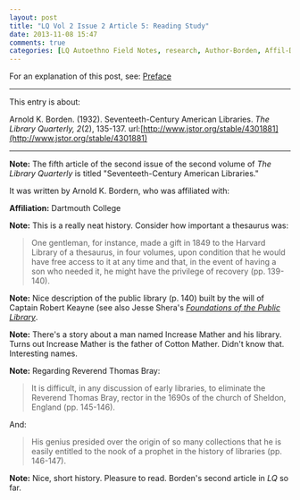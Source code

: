 ```yaml
---
layout: post
title: "LQ Vol 2 Issue 2 Article 5: Reading Study"
date: 2013-11-08 15:47
comments: true
categories: [LQ Autoethno Field Notes, research, Author-Borden, Affil-Dartmouth College]
---
```


For an explanation of this post, see:
[Preface](/blog/2013/08/14/lq-autoethnography-research-journal-preface/)

---

This entry is about:

Arnold K. Borden. (1932). Seventeeth-Century American Libraries. *The
Library Quarterly, 2*(2), 135-137.
url:[http://www.jstor.org/stable/4301881](http://www.jstor.org/stable/4301881)

---

**Note:** The fifth article of the second issue of the second
volume of *The Library Quarterly* is titled "Seventeeth-Century
American Libraries."

It was written by Arnold K. Bordern, who was affiliated with:

**Affiliation:** Dartmouth College

**Note:** This is a really neat history. Consider how important a
thesaurus was:

> One gentleman, for instance, made a gift in 1849 to the Harvard
> Library of a thesaurus, in four volumes, upon condition that he
> would have free access to it at any time and that, in the event
> of having a son who needed it, he might have the privilege of
> recovery (pp. 139-140).

**Note:** Nice description of the public library (p. 140) built by
the will of Captain Robert Keayne (see also Jesse Shera's
[*Foundations of the Public Library*][1].

[1]: http://uky.worldcat.org/oclc/575422

**Note:** There's a story about a man named Increase Mather and
his library. Turns out Increase Mather is the father of Cotton
Mather. Didn't know that. Interesting names.

**Note:** Regarding Reverend Thomas Bray:

> It is difficult, in any discussion of early libraries, to
> eliminate the Reverend Thomas Bray, rector in the 1690s of the
> church of Sheldon, England (pp. 145-146).

And:

> His genius presided over the origin of so many collections that
> he is easily entitled to the nook of a prophet in the history of
> libraries (pp. 146-147).

**Note:** Nice, short history. Pleasure to read. Borden's second
article in *LQ* so far.
